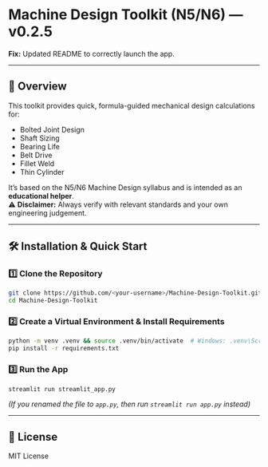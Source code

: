# Machine Design Toolkit (N5/N6) — v0.2.5

**Fix:** Updated README to correctly launch the app.

---

## 📘 Overview
This toolkit provides quick, formula-guided mechanical design calculations for:
- Bolted Joint Design
- Shaft Sizing
- Bearing Life
- Belt Drive
- Fillet Weld
- Thin Cylinder

It’s based on the N5/N6 Machine Design syllabus and is intended as an **educational helper**.  
⚠️ **Disclaimer:** Always verify with relevant standards and your own engineering judgement.

---

## 🛠 Installation & Quick Start

### 1️⃣ Clone the Repository
```bash
git clone https://github.com/<your-username>/Machine-Design-Toolkit.git
cd Machine-Design-Toolkit
```

### 2️⃣ Create a Virtual Environment & Install Requirements
```bash
python -m venv .venv && source .venv/bin/activate  # Windows: .venv\Scripts\activate
pip install -r requirements.txt
```

### 3️⃣ Run the App
```bash
streamlit run streamlit_app.py
```
*(If you renamed the file to `app.py`, then run `streamlit run app.py` instead)*

---

## 📄 License
MIT License
